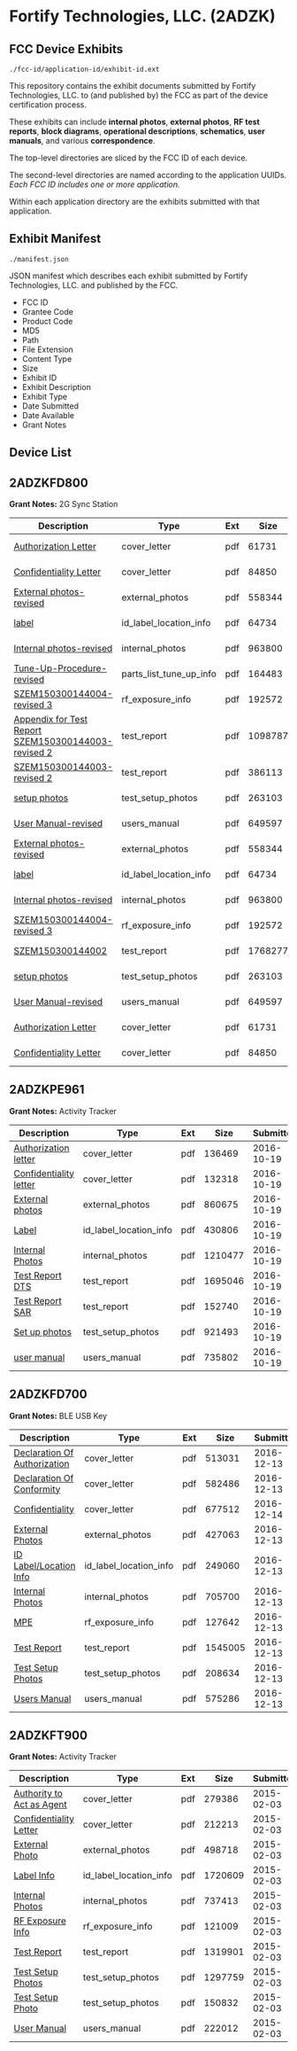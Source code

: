 # Fortify Technologies, LLC. (2ADZK)
## FCC Device Exhibits

```
./fcc-id/application-id/exhibit-id.ext
```

This repository contains the exhibit documents submitted by Fortify Technologies, LLC. to (and published by) the FCC as part of the device certification process.

These exhibits can include **internal photos**, **external photos**, **RF test reports**, **block diagrams**, **operational descriptions**, **schematics**, **user manuals**, and various **correspondence**.

The top-level directories are sliced by the FCC ID of each device.

The second-level directories are named according to the application UUIDs. *Each FCC ID includes one or more application.*

Within each application directory are the exhibits submitted with that application. 

## Exhibit Manifest

```
./manifest.json
```

JSON manifest which describes each exhibit submitted by Fortify Technologies, LLC. and published by the FCC.

- FCC ID
- Grantee Code
- Product Code
- MD5
- Path
- File Extension
- Content Type
- Size
- Exhibit ID
- Exhibit Description
- Exhibit Type
- Date Submitted
- Date Available
- Grant Notes

## Device List
## 2ADZKFD800
**Grant Notes:** 2G Sync Station

| Description | Type | Ext | Size | Submitted | Available |
| ----------- | ---- | --- | ---- | --------- | --------- |
| [Authorization Letter](2ADZKFD800/0d543ca9803360360016da21323babfa/2656188.pdf) | cover_letter | pdf | 61731 | 2015-06-23 | 2015-06-24 |
| [Confidentiality Letter](2ADZKFD800/0d543ca9803360360016da21323babfa/2656189.pdf) | cover_letter | pdf | 84850 | 2015-06-23 | 2015-06-24 |
| [External photos-revised](2ADZKFD800/0d543ca9803360360016da21323babfa/2656190.pdf) | external_photos | pdf | 558344 | 2015-06-23 | 2015-06-24 |
| [label](2ADZKFD800/0d543ca9803360360016da21323babfa/2656192.pdf) | id_label_location_info | pdf | 64734 | 2015-06-23 | 2015-06-24 |
| [Internal photos-revised](2ADZKFD800/0d543ca9803360360016da21323babfa/2656191.pdf) | internal_photos | pdf | 963800 | 2015-06-23 | 2015-06-24 |
| [Tune-Up-Procedure- revised](2ADZKFD800/0d543ca9803360360016da21323babfa/2656221.pdf) | parts_list_tune_up_info | pdf | 164483 | 2015-06-23 | 2015-06-24 |
| [SZEM150300144004-revised 3](2ADZKFD800/0d543ca9803360360016da21323babfa/2656199.pdf) | rf_exposure_info | pdf | 192572 | 2015-06-23 | 2015-06-24 |
| [Appendix  for Test Report SZEM150300144003-revised 2](2ADZKFD800/0d543ca9803360360016da21323babfa/2656225.pdf) | test_report | pdf | 1098787 | 2015-06-23 | 2015-06-24 |
| [SZEM150300144003-revised 2](2ADZKFD800/0d543ca9803360360016da21323babfa/2656226.pdf) | test_report | pdf | 386113 | 2015-06-23 | 2015-06-24 |
| [setup photos](2ADZKFD800/0d543ca9803360360016da21323babfa/2656197.pdf) | test_setup_photos | pdf | 263103 | 2015-06-23 | 2015-06-24 |
| [User Manual-revised](2ADZKFD800/0d543ca9803360360016da21323babfa/2656198.pdf) | users_manual | pdf | 649597 | 2015-06-23 | 2015-06-24 |
| [External photos-revised](2ADZKFD800/00acbd9848d9bc030b6aa74094e5640b/2656190.pdf) | external_photos | pdf | 558344 | 2015-06-23 | 2015-06-24 |
| [label](2ADZKFD800/00acbd9848d9bc030b6aa74094e5640b/2656192.pdf) | id_label_location_info | pdf | 64734 | 2015-06-23 | 2015-06-24 |
| [Internal photos-revised](2ADZKFD800/00acbd9848d9bc030b6aa74094e5640b/2656191.pdf) | internal_photos | pdf | 963800 | 2015-06-23 | 2015-06-24 |
| [SZEM150300144004-revised 3](2ADZKFD800/00acbd9848d9bc030b6aa74094e5640b/2656199.pdf) | rf_exposure_info | pdf | 192572 | 2015-06-23 | 2015-06-24 |
| [SZEM150300144002](2ADZKFD800/00acbd9848d9bc030b6aa74094e5640b/2656196.pdf) | test_report | pdf | 1768277 | 2015-06-23 | 2015-06-24 |
| [setup photos](2ADZKFD800/00acbd9848d9bc030b6aa74094e5640b/2656197.pdf) | test_setup_photos | pdf | 263103 | 2015-06-23 | 2015-06-24 |
| [User Manual-revised](2ADZKFD800/00acbd9848d9bc030b6aa74094e5640b/2656198.pdf) | users_manual | pdf | 649597 | 2015-06-23 | 2015-06-24 |
| [Authorization Letter](2ADZKFD800/00acbd9848d9bc030b6aa74094e5640b/2656188.pdf) | cover_letter | pdf | 61731 | 2015-06-23 | 2015-06-24 |
| [Confidentiality Letter](2ADZKFD800/00acbd9848d9bc030b6aa74094e5640b/2656189.pdf) | cover_letter | pdf | 84850 | 2015-06-23 | 2015-06-24 |
## 2ADZKPE961
**Grant Notes:** Activity Tracker

| Description | Type | Ext | Size | Submitted | Available |
| ----------- | ---- | --- | ---- | --------- | --------- |
| [Authorization letter](2ADZKPE961/ebc6690bd23f17df7aa641b9319550c8/3167996.pdf) | cover_letter | pdf | 136469 | 2016-10-19 | 2016-10-19 |
| [Confidentiality letter](2ADZKPE961/ebc6690bd23f17df7aa641b9319550c8/3167998.pdf) | cover_letter | pdf | 132318 | 2016-10-19 | 2016-10-19 |
| [External photos](2ADZKPE961/ebc6690bd23f17df7aa641b9319550c8/3167999.pdf) | external_photos | pdf | 860675 | 2016-10-19 | 2016-10-19 |
| [Label](2ADZKPE961/ebc6690bd23f17df7aa641b9319550c8/3168001.pdf) | id_label_location_info | pdf | 430806 | 2016-10-19 | 2016-10-19 |
| [Internal Photos](2ADZKPE961/ebc6690bd23f17df7aa641b9319550c8/3168000.pdf) | internal_photos | pdf | 1210477 | 2016-10-19 | 2016-10-19 |
| [Test Report DTS](2ADZKPE961/ebc6690bd23f17df7aa641b9319550c8/3168006.pdf) | test_report | pdf | 1695046 | 2016-10-19 | 2016-10-19 |
| [Test Report SAR](2ADZKPE961/ebc6690bd23f17df7aa641b9319550c8/3168007.pdf) | test_report | pdf | 152740 | 2016-10-19 | 2016-10-19 |
| [Set up photos](2ADZKPE961/ebc6690bd23f17df7aa641b9319550c8/3168004.pdf) | test_setup_photos | pdf | 921493 | 2016-10-19 | 2016-10-19 |
| [user manual](2ADZKPE961/ebc6690bd23f17df7aa641b9319550c8/3168005.pdf) | users_manual | pdf | 735802 | 2016-10-19 | 2016-10-19 |
## 2ADZKFD700
**Grant Notes:** BLE USB Key

| Description | Type | Ext | Size | Submitted | Available |
| ----------- | ---- | --- | ---- | --------- | --------- |
| [Declaration Of Authorization](2ADZKFD700/f983c3be46dea0caf604ded214123c6e/3226280.pdf) | cover_letter | pdf | 513031 | 2016-12-13 | 2016-12-16 |
| [Declaration Of Conformity](2ADZKFD700/f983c3be46dea0caf604ded214123c6e/3226281.pdf) | cover_letter | pdf | 582486 | 2016-12-13 | 2016-12-16 |
| [Confidentiality](2ADZKFD700/f983c3be46dea0caf604ded214123c6e/3227624.pdf) | cover_letter | pdf | 677512 | 2016-12-14 | 2016-12-16 |
| [External Photos](2ADZKFD700/f983c3be46dea0caf604ded214123c6e/3226273.pdf) | external_photos | pdf | 427063 | 2016-12-13 | 2016-12-16 |
| [ID Label/Location Info](2ADZKFD700/f983c3be46dea0caf604ded214123c6e/3226276.pdf) | id_label_location_info | pdf | 249060 | 2016-12-13 | 2016-12-16 |
| [Internal Photos](2ADZKFD700/f983c3be46dea0caf604ded214123c6e/3226275.pdf) | internal_photos | pdf | 705700 | 2016-12-13 | 2016-12-16 |
| [MPE](2ADZKFD700/f983c3be46dea0caf604ded214123c6e/3226279.pdf) | rf_exposure_info | pdf | 127642 | 2016-12-13 | 2016-12-16 |
| [Test Report](2ADZKFD700/f983c3be46dea0caf604ded214123c6e/3226278.pdf) | test_report | pdf | 1545005 | 2016-12-13 | 2016-12-16 |
| [Test Setup Photos](2ADZKFD700/f983c3be46dea0caf604ded214123c6e/3226277.pdf) | test_setup_photos | pdf | 208634 | 2016-12-13 | 2016-12-16 |
| [Users Manual](2ADZKFD700/f983c3be46dea0caf604ded214123c6e/3226274.pdf) | users_manual | pdf | 575286 | 2016-12-13 | 2016-12-16 |
## 2ADZKFT900
**Grant Notes:** Activity Tracker

| Description | Type | Ext | Size | Submitted | Available |
| ----------- | ---- | --- | ---- | --------- | --------- |
| [Authority to Act as Agent](2ADZKFT900/047628e85697e10340dea5494ce1e0aa/2522298.pdf) | cover_letter | pdf | 279386 | 2015-02-03 | 2015-02-03 |
| [Confidentiality Letter](2ADZKFT900/047628e85697e10340dea5494ce1e0aa/2522300.pdf) | cover_letter | pdf | 212213 | 2015-02-03 | 2015-02-03 |
| [External Photo](2ADZKFT900/047628e85697e10340dea5494ce1e0aa/2522299.pdf) | external_photos | pdf | 498718 | 2015-02-03 | 2015-02-03 |
| [Label Info](2ADZKFT900/047628e85697e10340dea5494ce1e0aa/2522303.pdf) | id_label_location_info | pdf | 1720609 | 2015-02-03 | 2015-02-03 |
| [Internal Photos](2ADZKFT900/047628e85697e10340dea5494ce1e0aa/2522302.pdf) | internal_photos | pdf | 737413 | 2015-02-03 | 2015-02-03 |
| [RF Exposure Info](2ADZKFT900/047628e85697e10340dea5494ce1e0aa/2522306.pdf) | rf_exposure_info | pdf | 121009 | 2015-02-03 | 2015-02-03 |
| [Test Report](2ADZKFT900/047628e85697e10340dea5494ce1e0aa/2522305.pdf) | test_report | pdf | 1319901 | 2015-02-03 | 2015-02-03 |
| [Test Setup Photos](2ADZKFT900/047628e85697e10340dea5494ce1e0aa/2522297.pdf) | test_setup_photos | pdf | 1297759 | 2015-02-03 | 2015-02-03 |
| [Test Setup Photo](2ADZKFT900/047628e85697e10340dea5494ce1e0aa/2522304.pdf) | test_setup_photos | pdf | 150832 | 2015-02-03 | 2015-02-03 |
| [User Manual](2ADZKFT900/047628e85697e10340dea5494ce1e0aa/2522301.pdf) | users_manual | pdf | 222012 | 2015-02-03 | 2015-02-03 |
